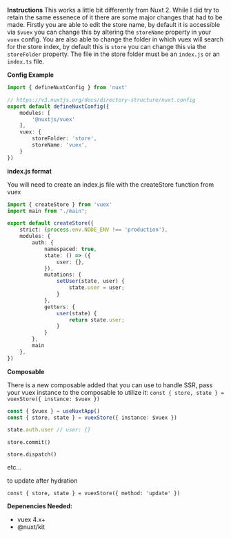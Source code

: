 **Instructions**
This works a little bit differently from Nuxt 2. While I did try to retain the same essenece of it there are some major changes that had to be made. Firstly you are able to edit the store name, by default it is accessible via `$vuex` you can change this by altering the `storeName` property in your `vuex` config. You are also able to change the folder in which vuex will search for the store index, by default this is `store` you can change this via the `storeFolder` property. The file in the store folder must be an `index.js` or an `index.ts` file.

**Config Example**

```ts
import { defineNuxtConfig } from 'nuxt'

// https://v3.nuxtjs.org/docs/directory-structure/nuxt.config
export default defineNuxtConfig({
    modules: [
        '@nuxtjs/vuex'
    ],
    vuex: {
        storeFolder: 'store',
        storeName: 'vuex',
    }
})
```

**index.js format**

You will need to create an index.js file with the createStore function from vuex

```ts
import { createStore } from 'vuex'
import main from "./main";

export default createStore({
    strict: (process.env.NODE_ENV !== 'production'),
    modules: {
        auth: {
            namespaced: true,
            state: () => ({
                user: {},
            }),
            mutations: {
                setUser(state, user) {
                    state.user = user;
                }
            },
            getters: {
                user(state) {
                    return state.user;
                }
            }
        },
        main
    },
})
```

**Composable**

There is a new composable added that you can use to handle SSR,
pass your vuex instance to the composable to utilize it: `const { store, state } = vuexStore({ instance: $vuex })`

```ts
const { $vuex } = useNuxtApp()
const { store, state } = vuexStore({ instance: $vuex })

state.auth.user // user: {}
```


`store.commit()`

`store.dispatch()`

etc...

to update after hydration

`const { store, state } = vuexStore({ method: 'update' })`

**Depenencies Needed:**
- vuex 4.x+
- @nuxt/kit